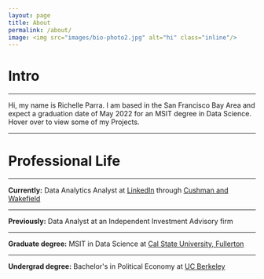 ```yaml
---
layout: page
title: About
permalink: /about/
image: <img src="images/bio-photo2.jpg" alt="hi" class="inline"/>
---
```

<h1>Intro</h1>
<hr>
Hi, my name is Richelle Parra. I am based in the San Francisco Bay Area and expect a graduation date of May 2022 for an MSIT degree in Data Science. Hover over to view some of my Projects.
<hr>
<h1>Professional Life</h1>
<hr>
<p><b>Currently:</b> Data Analytics Analyst at <a href="www.linkedin.com">LinkedIn</a> through <a href="https://www.linkedin.com/company/cushman-&-wakefield/">Cushman and Wakefield</a></p>
<hr>
<p><b>Previously:</b> Data Analyst at an Independent Investment Advisory firm</p>
<hr>
<p><b>Graduate degree:</b> MSIT in Data Science at <a href="https://business.fullerton.edu/Programs/Graduate">Cal State University, Fullerton</a></p>
<hr>
<p><b>Undergrad degree:</b> Bachelor's in Political Economy at <a href="https://www.berkeley.edu">UC Berkeley</a></p>
